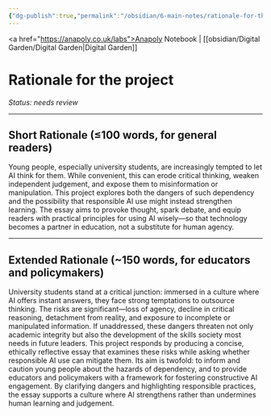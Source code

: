 ```yaml
---
{"dg-publish":true,"permalink":"/obsidian/6-main-notes/rationale-for-the-project/","created":"2025-08-17T23:20:48.237+01:00","updated":"2025-08-17T23:25:45.295+01:00"}
---
```


<a href="https://anapoly.co.uk/labs">Anapoly Notebook</a> | [[obsidian/Digital Garden/Digital Garden\|Digital Garden]] 

# Rationale for the project
*Status: needs review*

---

## Short Rationale (≤100 words, for general readers)

Young people, especially university students, are increasingly tempted to let AI think for them. While convenient, this can erode critical thinking, weaken independent judgement, and expose them to misinformation or manipulation. This project explores both the dangers of such dependency and the possibility that responsible AI use might instead strengthen learning. The essay aims to provoke thought, spark debate, and equip readers with practical principles for using AI wisely—so that technology becomes a partner in education, not a substitute for human agency.

---

## Extended Rationale (~150 words, for educators and policymakers)

University students stand at a critical junction: immersed in a culture where AI offers instant answers, they face strong temptations to outsource thinking. The risks are significant—loss of agency, decline in critical reasoning, detachment from reality, and exposure to incomplete or manipulated information. If unaddressed, these dangers threaten not only academic integrity but also the development of the skills society most needs in future leaders. This project responds by producing a concise, ethically reflective essay that examines these risks while asking whether responsible AI use can mitigate them. Its aim is twofold: to inform and caution young people about the hazards of dependency, and to provide educators and policymakers with a framework for fostering constructive AI engagement. By clarifying dangers and highlighting responsible practices, the essay supports a culture where AI strengthens rather than undermines human learning and judgement.

